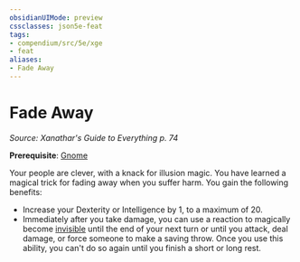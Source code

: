 ```yaml
---
obsidianUIMode: preview
cssclasses: json5e-feat
tags:
- compendium/src/5e/xge
- feat
aliases:
- Fade Away
---
```

# Fade Away
*Source: Xanathar's Guide to Everything p. 74*  

**Prerequisite**: [Gnome](/3-Mechanics/CLI/races/gnome-xphb.md)

Your people are clever, with a knack for illusion magic. You have learned a magical trick for fading away when you suffer harm. You gain the following benefits:

- Increase your Dexterity or Intelligence by 1, to a maximum of 20.  
- Immediately after you take damage, you can use a reaction to magically become [invisible](conditions.md#Invisible) until the end of your next turn or until you attack, deal damage, or force someone to make a saving throw. Once you use this ability, you can't do so again until you finish a short or long rest.